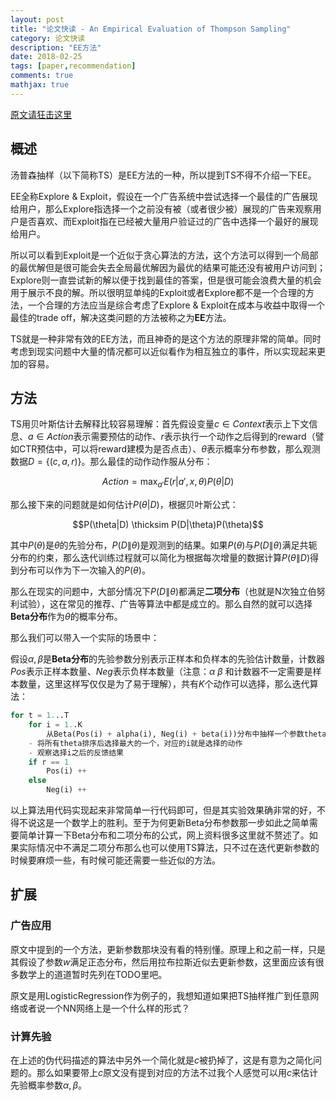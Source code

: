 ```yaml
---
layout: post
title: "论文快读 - An Empirical Evaluation of Thompson Sampling"
category: 论文快读
description: "EE方法"
date: 2018-02-25
tags: [paper,recommendation]
comments: true
mathjax: true
---
```


[原文请狂击这里](https://papers.nips.cc/paper/4321-an-empirical-evaluation-of-thompson-sampling.pdf)

## 概述

汤普森抽样（以下简称TS）是EE方法的一种，所以提到TS不得不介绍一下EE。

EE全称Explore & Exploit，假设在一个广告系统中尝试选择一个最佳的广告展现给用户，那么Explore指选择一个之前没有被（或者很少被）展现的广告来观察用户是否喜欢、而Exploit指在已经被大量用户验证过的广告中选择一个最好的展现给用户。

所以可以看到Exploit是一个近似于贪心算法的方法，这个方法可以得到一个局部的最优解但是很可能会失去全局最优解因为最优的结果可能还没有被用户访问到；Explore则一直尝试新的解以便于找到最佳的答案，但是很可能会浪费大量的机会用于展示不良的解。所以很明显单纯的Exploit或者Explore都不是一个合理的方法，一个合理的方法应当是综合考虑了Explore & Exploit在成本与收益中取得一个最佳的trade off，解决这类问题的方法被称之为**EE**方法。

TS就是一种非常有效的EE方法，而且神奇的是这个方法的原理非常的简单。同时考虑到现实问题中大量的情况都可以近似看作为相互独立的事件，所以实现起来更加的容易。

## 方法

TS用贝叶斯估计去解释比较容易理解：首先假设变量$c \in Context$表示上下文信息、$a \in Action$表示需要预估的动作、$r$表示执行一个动作之后得到的reward（譬如CTR预估中，可以将reward建模为是否点击）、$\theta$表示概率分布参数，那么观测数据$D = \{(c, a, r)\}$。那么最佳的动作动作服从分布：

$$Action = \max_{a'} E(r|a', x, \theta)P(\theta|D)$$

那么接下来的问题就是如何估计$P(\theta|D)$，根据贝叶斯公式：

$$P(\theta|D) \thicksim P(D|\theta)P(\theta)$$

其中$P(\theta)$是$\theta$的先验分布，$P(D\|\theta)$是观测到的结果。如果$P(\theta)$与$P(D\|\theta)$满足共轭分布的约束，那么迭代训练过程就可以简化为根据每次增量的数据计算$P(\theta\|D)$得到分布可以作为下一次输入的$P(\theta)$。

那么在现实的问题中，大部分情况下$P(D\|\theta)$都满足**二项分布**（也就是N次独立伯努利试验），这在常见的推荐、广告等算法中都是成立的。那么自然的就可以选择**Beta分布**作为$\theta$的概率分布。

那么我们可以带入一个实际的场景中：

假设$\alpha, \beta$是**Beta分布**的先验参数分别表示正样本和负样本的先验估计数量，计数器$Pos$表示正样本数量、$Neg$表示负样本数量（注意：$\alpha$ $\beta$ 和计数器不一定需要是样本数量，这里这样写仅仅是为了易于理解），共有$K$个动作可以选择，那么迭代算法：

```python
for t = 1...T
	for i = 1..K
		从Beta(Pos(i) + alpha(i), Neg(i) + beta(i))分布中抽样一个参数theta(i)
	- 将所有theta排序后选择最大的一个，对应的i就是选择的动作
	- 观察选择i之后的反馈结果
	if r == 1
		Pos(i) ++
	else
		Neg(i) ++
```

以上算法用代码实现起来非常简单一行代码即可，但是其实验效果确非常的好，不得不说这是一个数学上的胜利。至于为何更新Beta分布参数那一步如此之简单需要简单计算一下Beta分布和二项分布的公式，网上资料很多这里就不赘述了。如果实际情况中不满足二项分布那么也可以使用TS算法，只不过在迭代更新参数的时候要麻烦一些，有时候可能还需要一些近似的方法。

## 扩展

### 广告应用

原文中提到的一个方法，更新参数那块没有看的特别懂。原理上和之前一样，只是其假设了参数$w$满足正态分布，然后用拉布拉斯近似去更新参数，这里面应该有很多数学上的道道暂时先列在TODO里吧。

原文是用LogisticRegression作为例子的，我想知道如果把TS抽样推广到任意网络或者说一个NN网络上是一个什么样的形式？

### 计算先验

在上述的伪代码描述的算法中另外一个简化就是$c$被扔掉了，这是有意为之简化问题的。那么如果要带上$c$原文没有提到对应的方法不过我个人感觉可以用$c$来估计先验概率参数$\alpha, \beta$。
